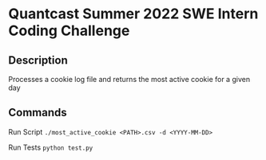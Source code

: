 # Quantcast Summer 2022 SWE Intern Coding Challenge

## Description

Processes a cookie log file and returns the most active cookie for a given day

## Commands

Run Script
`./most_active_cookie <PATH>.csv -d <YYYY-MM-DD>`

Run Tests
`python test.py`
